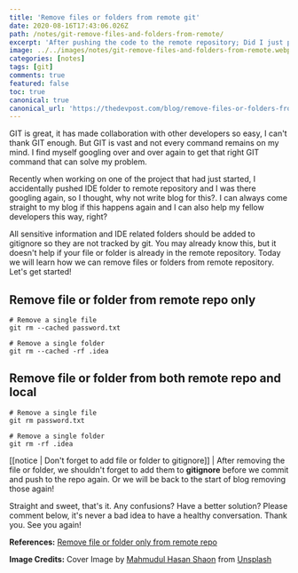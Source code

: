 ```yaml
---
title: 'Remove files or folders from remote git'
date: 2020-08-16T17:43:06.026Z
path: /notes/git-remove-files-and-folders-from-remote/
excerpt: 'After pushing the code to the remote repository; Did I just push IDE related folder? What about that file containing sensitive information? I have been at the same spot and you can easily remove that file or folder!'
image: ../../images/notes/git-remove-files-and-folders-from-remote.webp
categories: [notes]
tags: [git]
comments: true
featured: false
toc: true
canonical: true
canonical_url: 'https://thedevpost.com/blog/remove-files-or-folders-from-remote-git/'
---
```


GIT is great, it has made collaboration with other developers so easy, I can't thank GIT enough. But GIT is vast and not every command remains on my mind. I find myself googling over and over again to get that right GIT command that can solve my problem.

Recently when working on one of the project that had just started, I accidentally pushed IDE folder to remote repository and I was there googling again, so I thought, why not write blog for this?. I can always come straight to my blog if this happens again and I can also help my fellow developers this way, right?

All sensitive information and IDE related folders should be added to gitignore so they are not tracked by git. You may already know this, but it doesn't help if your file or folder is already in the remote repository. Today we will learn how we can remove files or folders from remote repository. Let's get started!

## Remove file or folder from remote repo only

```shell
# Remove a single file
git rm --cached password.txt

# Remove a single folder
git rm --cached -rf .idea
```

## Remove file or folder from both remote repo and local

```shell
# Remove a single file
git rm password.txt

# Remove a single folder
git rm -rf .idea
```

[[notice | Don't forget to add file or folder to gitignore]]
| After removing the file or folder, we shouldn't forget to add them to **gitignore** before we commit and push to the repo again. Or we will be back to the start of blog removing those again!

Straight and sweet, that's it. Any confusions? Have a better solution? Please comment below, it's never a bad idea to have a healthy conversation. Thank you. See you again!

**References:** <a href="https://stackoverflow.com/a/3469805/9359123" target="_blank">Remove file or folder only from remote repo</a>

**Image Credits:** Cover Image by <a href="https://unsplash.com/@shaonpro?utm_source=unsplash&amp;utm_medium=referral&amp;utm_content=creditCopyText" target="_blank">Mahmudul Hasan Shaon</a> from <a href="https://unsplash.com/s/photos/code?utm_source=unsplash&amp;utm_medium=referral&amp;utm_content=creditCopyText" target="_blank">Unsplash</a>
